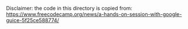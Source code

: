 Disclaimer: the code in this directory is copied from: https://www.freecodecamp.org/news/a-hands-on-session-with-google-guice-5f25ce588774/
